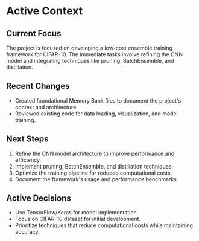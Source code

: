 # Active Context

## Current Focus
The project is focused on developing a low-cost ensemble training framework for CIFAR-10. The immediate tasks involve refining the CNN model and integrating techniques like pruning, BatchEnsemble, and distillation.

## Recent Changes
- Created foundational Memory Bank files to document the project's context and architecture.
- Reviewed existing code for data loading, visualization, and model training.

## Next Steps
1. Refine the CNN model architecture to improve performance and efficiency.
2. Implement pruning, BatchEnsemble, and distillation techniques.
3. Optimize the training pipeline for reduced computational costs.
4. Document the framework's usage and performance benchmarks.

## Active Decisions
- Use TensorFlow/Keras for model implementation.
- Focus on CIFAR-10 dataset for initial development.
- Prioritize techniques that reduce computational costs while maintaining accuracy.